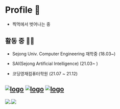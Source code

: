 # Profile 💩

* 찍먹에서 벗어나는 중

## 활동 중 💪🏼

* Sejong Univ. Computer Engineering 재학중 (18.03~)

* SAI(Sejong Artificial Intelligence) (21.03~ )

* 코딩영재컴퓨터학원 (21.07 ~ 21.12)


[![logo](https://img.shields.io/badge/Blog-블로그-007396?style=flat)](https://yyongjae.tistory.com/) [![logo](https://img.shields.io/badge/Instagram-__yyongjae-E4405F?style=flat&logo=instagram&logoColor=white)](https://www.instagram.com/__yyongjae/) [![logo](https://img.shields.io/badge/Mail-dydwo706@naver.com-D14836?style=flat&logo=gmail&logoColor=white)](mailto:dydwo70698@naver.com)
---
<a href="https://github.com/yyongjae/github-readme-stats">
  <img align="center" src="https://github-readme-stats.vercel.app/api?username=yyongjae&show_icons=true&theme=tokyonight" />
</a>
<a href="https://github.com/yyongjae/convoychat">
  <img align="center" src="https://github-readme-stats.vercel.app/api/top-langs/?username=yyongjae&layout=compact&theme=tokyonight" />
</a>
